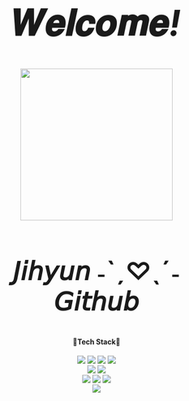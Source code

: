<div align="center">
  <h1 style="font-size: 70px">
    𝑾𝒆𝒍𝒄𝒐𝒎𝒆<em><strong>!</strong></em>
  </h1>
  <img src="https://user-images.githubusercontent.com/103915296/197237732-f9837d4a-5065-431d-89af-6afd1a1fd0e0.jpg" width="300px" />

  <h2 style="font-size: 50px">𝘑𝘪𝘩𝘺𝘶𝘯 ˗ˋˏ♡ˎˊ˗ 𝘎𝘪𝘵𝘩𝘶𝘣</h2>
  <h4>💫Tech Stack💫</h4>
  <img src="https://img.shields.io/badge/HTML5-E34F26?style=for-the-badge&logo=HTML5&logoColor=white" />
  <img src="https://img.shields.io/badge/CSS3-1572B6?style=for-the-badge&logo=CSS3&logoColor=white" />
  <img src="https://img.shields.io/badge/JavaScript-F7DF1E?style=for-the-badge&logo=JavaScript&logoColor=white" />
  <img src="https://img.shields.io/badge/React-61DAFB?style=for-the-badge&logo=React&logoColor=white" /><br />
  <img src="https://img.shields.io/badge/Adobe Photoshop-31A8FF?style=for-the-badge&logo=Adobe Photoshop&logoColor=white" />
  <img src="https://img.shields.io/badge/Adobe Illustrator-FF9A00?style=for-the-badge&logo=Adobe Illustrator&logoColor=white" /><br />
  <img src="https://img.shields.io/badge/Adobe After Effects-9999FF?style=for-the-badge&logo=Adobe After Effects&logoColor=white" />
  <img src="https://img.shields.io/badge/Adobe XD-FF61F6?style=for-the-badge&logo=Adobe XD&logoColor=white" />
  <img src="https://img.shields.io/badge/Figma-F24E1E?style=for-the-badge&logo=Figma&logoColor=white" /><br />
  <img src="https://img.shields.io/badge/I LOVE CHUPA CHUPS-FF6384?style=for-the-badge&logo=Chupa Chups&logoColor=white" />
</div>
